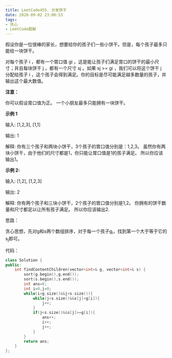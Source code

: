 ```yaml
---
title: LeetCode455. 分发饼干
date: 2020-09-02 23:00:53
tags:
- 贪心
- LeetCode题解
---
```




假设你是一位很棒的家长，想要给你的孩子们一些小饼干。但是，每个孩子最多只能给一块饼干。 

<!-- more -->

对每个孩子 i ，都有一个胃口值 gi ，这是能让孩子们满足胃口的饼干的最小尺寸；并且每块饼干 j ，都有一个尺寸 sj 。如果 sj >= gi ，我们可以将这个饼干 j 分配给孩子 i ，这个孩子会得到满足。你的目标是尽可能满足越多数量的孩子，并输出这个最大数值。

**注意：**

你可以假设胃口值为正。
一个小朋友最多只能拥有一块饼干。

**示例 1**

输入: [1,2,3], [1,1]

输出: 1

解释: 
你有三个孩子和两块小饼干，3个孩子的胃口值分别是：1,2,3。
虽然你有两块小饼干，由于他们的尺寸都是1，你只能让胃口值是1的孩子满足。
所以你应该输出1。

**示例 2:**

输入: [1,2], [1,2,3]

输出: 2

解释: 
你有两个孩子和三块小饼干，2个孩子的胃口值分别是1,2。
你拥有的饼干数量和尺寸都足以让所有孩子满足。
所以你应该输出2.



思路：

贪心思想，先对g和s两个数组排序，对于每一个孩子g<sub>i</sub>，找到第一个大于等于它的s<sub>j</sub>即可。

代码：

```cpp
class Solution {
public:
    int findContentChildren(vector<int>& g, vector<int>& s) {
        sort(g.begin(),g.end());
        sort(s.begin(),s.end());
        int ans=0;
        int i=0,j=0;
        while(i<g.size()&&j<s.size()){
            while(j<s.size()&&s[j]<g[i]){
                j++;
            }
            if(j<s.size()&&s[j]>=g[i]){
                ans++;
                i++;
                j++;
            } 
        }
        return ans;
    }
};
```

